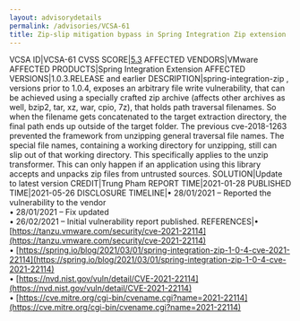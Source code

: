 ```yaml
---
layout: advisorydetails
permalink: /advisories/VCSA-61
title: Zip-slip mitigation bypass in Spring Integration Zip extension
---
```

VCSA ID|VCSA-61
CVSS SCORE|[5.3](https://nvd.nist.gov/vuln-metrics/cvss/v3-calculator?calculator&version=3.0&vector=(AV:N/AC:L/PR:N/UI:N/S:U/C:N/I:L/A:N))
AFFECTED VENDORS|VMware
AFFECTED PRODUCTS|Spring Integration Extension
AFFECTED VERSIONS|1.0.3.RELEASE and earlier
DESCRIPTION|spring-integration-zip , versions prior to 1.0.4, exposes an arbitrary file write vulnerability, that can be achieved using a specially crafted zip archive (affects other archives as well, bzip2, tar, xz, war, cpio, 7z), that holds path traversal filenames. So when the filename gets concatenated to the target extraction directory, the final path ends up outside of the target folder. The previous cve-2018-1263 prevented the framework from unzipping general traversal file names. The special file names, containing a working directory for unzipping, still can slip out of that working directory. This specifically applies to the unzip transformer. This can only happen if an application using this library accepts and unpacks zip files from untrusted sources.
SOLUTION|Update to latest version
CREDIT|Trung Pham
REPORT TIME|2021-01-28
PUBLISHED TIME|2021-05-26
DISCLOSURE TIMELINE|&#8226; 28/01/2021 – Reported the vulnerability to the vendor<br>&#8226; 28/01/2021 – Fix updated<br>&#8226; 26/02/2021 – Initial vulnerability report published.
REFERENCES|&#8226; [https://tanzu.vmware.com/security/cve-2021-22114](https://tanzu.vmware.com/security/cve-2021-22114)<br>&#8226; [https://spring.io/blog/2021/03/01/spring-integration-zip-1-0-4-cve-2021-22114](https://spring.io/blog/2021/03/01/spring-integration-zip-1-0-4-cve-2021-22114)<br>&#8226; [https://nvd.nist.gov/vuln/detail/CVE-2021-22114](https://nvd.nist.gov/vuln/detail/CVE-2021-22114)<br>&#8226; [https://cve.mitre.org/cgi-bin/cvename.cgi?name=2021-22114](https://cve.mitre.org/cgi-bin/cvename.cgi?name=2021-22114)
